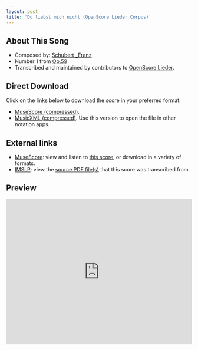 ```yaml
---
layout: post
title: 'Du liebst mich nicht (OpenScore Lieder Corpus)'
---
```


## About This Song

- Composed by: [Schubert,_Franz](https://fourscoreandmore.org/openscore/lieder/Schubert,_Franz)
- Number 1 from [Op.59](https://fourscoreandmore.org/openscore/lieder/Schubert,_Franz/Op.59)
- Transcribed and maintained by contributors to [OpenScore Lieder].

[OpenScore Lieder]: https://musescore.com/openscore-lieder-corpus

## Direct Download

Click on the links below to download the score in your preferred format:
- [MuseScore (compressed)](https://github.com/openscore/lieder/blob/main/scores/Schubert,_Franz/Op.59/1_Du_liebst_mich_nicht/lc5103323.mscz?raw=true).
- [MusicXML (compressed)](https://github.com/openscore/lieder/blob/main/scores/Schubert,_Franz/Op.59/1_Du_liebst_mich_nicht/lc5103323.mxl?raw=true). Use this version to open the file in other notation apps.

## External links

- [MuseScore]: view and listen to [this score][MuseScore], or download in a variety of formats.
- [IMSLP]: view the [source PDF file(s)][IMSLP] that this score was transcribed from.

[MuseScore]: https://musescore.com/score/5103323
[IMSLP]: https://imslp.org/wiki/Special:ReverseLookup/16349

## Preview

<iframe width="100%" height="394" src="https://musescore.com/openscore-lieder-corpus/scores/5103323/embed" frameborder="0" allowfullscreen allow="autoplay; fullscreen"></iframe>

